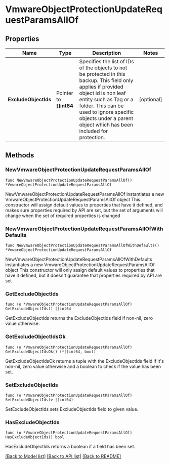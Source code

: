 # VmwareObjectProtectionUpdateRequestParamsAllOf

## Properties

Name | Type | Description | Notes
------------ | ------------- | ------------- | -------------
**ExcludeObjectIds** | Pointer to **[]int64** | Specifies the list of IDs of the objects to not be protected in this backup. This field only applies if provided object id is non leaf entity such as Tag or a folder. This can be used to ignore specific objects under a parent object which has been included for protection. | [optional] 

## Methods

### NewVmwareObjectProtectionUpdateRequestParamsAllOf

`func NewVmwareObjectProtectionUpdateRequestParamsAllOf() *VmwareObjectProtectionUpdateRequestParamsAllOf`

NewVmwareObjectProtectionUpdateRequestParamsAllOf instantiates a new VmwareObjectProtectionUpdateRequestParamsAllOf object
This constructor will assign default values to properties that have it defined,
and makes sure properties required by API are set, but the set of arguments
will change when the set of required properties is changed

### NewVmwareObjectProtectionUpdateRequestParamsAllOfWithDefaults

`func NewVmwareObjectProtectionUpdateRequestParamsAllOfWithDefaults() *VmwareObjectProtectionUpdateRequestParamsAllOf`

NewVmwareObjectProtectionUpdateRequestParamsAllOfWithDefaults instantiates a new VmwareObjectProtectionUpdateRequestParamsAllOf object
This constructor will only assign default values to properties that have it defined,
but it doesn't guarantee that properties required by API are set

### GetExcludeObjectIds

`func (o *VmwareObjectProtectionUpdateRequestParamsAllOf) GetExcludeObjectIds() []int64`

GetExcludeObjectIds returns the ExcludeObjectIds field if non-nil, zero value otherwise.

### GetExcludeObjectIdsOk

`func (o *VmwareObjectProtectionUpdateRequestParamsAllOf) GetExcludeObjectIdsOk() (*[]int64, bool)`

GetExcludeObjectIdsOk returns a tuple with the ExcludeObjectIds field if it's non-nil, zero value otherwise
and a boolean to check if the value has been set.

### SetExcludeObjectIds

`func (o *VmwareObjectProtectionUpdateRequestParamsAllOf) SetExcludeObjectIds(v []int64)`

SetExcludeObjectIds sets ExcludeObjectIds field to given value.

### HasExcludeObjectIds

`func (o *VmwareObjectProtectionUpdateRequestParamsAllOf) HasExcludeObjectIds() bool`

HasExcludeObjectIds returns a boolean if a field has been set.


[[Back to Model list]](../README.md#documentation-for-models) [[Back to API list]](../README.md#documentation-for-api-endpoints) [[Back to README]](../README.md)


